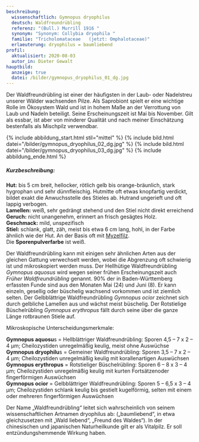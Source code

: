 ```yaml
---
beschreibung:
  wissenschaftlich: Gymnopus dryophilus
  deutsch: Waldfreundrübling
  referenz: "(Bull.) Murrill 1916 "
  synonym: "Synonym: Collybia dryophila "
  familie: "Tricholomataceae   (jetzt: Omphalotaceae)"
  erlaeuterung: dryophilus = baumliebend
profil:
  aktualisiert: 2020-08-03
  autor_in: Dieter Gewalt
hauptbild:
  anzeige: true
  datei: /bilder/gymnopus_dryophilus_01_dg.jpg
---
```

Der Waldfreundrübling ist einer der häufigsten in der Laub- oder Nadelstreu unserer Wälder wachsenden Pilze. Als  Saprobiont spielt er eine wichtige Rolle im Ökosystem Wald und ist in hohem Maße an der Verrottung von Laub und Nadeln beteiligt. Seine Erscheinungszeit ist Mai bis November. Gilt als essbar, ist aber von minderer Qualität und nach meiner Einschätzung bestenfalls als Mischpilz verwendbar.

{% include abbildung_start.html stil="mittel" %}
{% include bild.html datei="/bilder/gymnopus_dryophilus_02_dg.jpg" %}
{% include bild.html datei="/bilder/gymnopus_dryophilus_03_dg.jpg" %}
{% include abbildung_ende.html %}

##### Kurzbeschreibung:

**Hut:** bis 5 cm breit, hellocker, rötlich gelb bis orange-bräunlich, stark  hygrophan und sehr dünnfleischig. Hutmitte oft etwas knopfartig verdickt, bildet exakt die Anwuchsstelle des Stieles ab. Hutrand ungerieft und oft lappig verbogen.\
**Lamellen:** weiß, sehr gedrängt stehend und den Stiel nicht direkt erreichend\
**Geruch:** nicht unangenehm, erinnert an frisch gesägtes Holz.\
**Geschmack:** mild, unspezifisch\
**Stiel:** schlank, glatt, zäh, meist bis etwa 6 cm lang, hohl, in der Farbe ähnlich wie der Hut. An der Basis oft mit  [Myzelfilz](Myzel "Glossar").\
Die **Sporenpulverfarbe** ist weiß.

Der Waldfreundrübling kann mit einigen sehr ähnlichen Arten aus der gleichen Gattung verwechselt werden, wobei die Abgrenzung oft schwierig ist und mikroskopiert werden muss. Der Hellhütige Waldfreundrübling *Gymnopus aquosus* wird wegen seiner frühen Erscheinungszeit auch *Früher Waldfreundrübling* genannt. 90% der in Baden-Württemberg erfassten Funde sind aus den Monaten Mai (24) und Juni (8). Er kann einzeln, gesellig oder büschelig wachsend vorkommen und ist ziemlich selten. Der Gelbblättrige Waldfreundrübling *Gymnopus ocior* zeichnet sich durch gelbliche Lamellen aus und wächst meist büschelig. Der Rotstielige Büschelrübling *Gymnopus erythropus* fällt durch seine über die ganze Länge rotbraunen Stiele auf.

Mikroskopische Unterscheidungsmerkmale: 

**Gymnopus aquosu**s = Hellblättriger Waldfreundrübling: Sporen 4,5 – 7 x 2 – 4 µm; Cheilozystiden unregelmäßig keulig, meist ohne Auswüchse \
**Gymnopus dryophilu**s = Gemeiner Waldfreundrübling: Sporen 3,5 – 7 x 2 – 4 µm; Cheilozystiden unregelmäßig keulig mit korallenartigen Auswüchsen\
**Gymnopus erythropus** = Rotstieliger Büschelrübling: Sporen 6 – 8 x 3 – 4 µm; Cheilozystiden unregelmäßig keulig mit kurten Fortsätzenoder fingerförmigen Auswüchsen\
**Gymnopus ocior** = Gelbblättriger Waldfreundrübling: Sporen 5 – 6,5 x 3 – 4 µm; Cheilozystiden schlank keulig bis gestielt kugelförmig, selten mit einem oder mehreren fingerförmigen Auswüchsen

Der Name „Waldfreundrübling“ leitet sich wahrscheinlich von seinem wissenschaftlichen Artnamen dryophilus ab: („baumliebend“, in etwa gleichzusetzen mit „Wald liebend“, „Freund des Waldes“). In der chinesischen und japanischen Naturheilkunde gilt er als Vitalpilz. Er soll entzündungshemmende Wirkung haben.